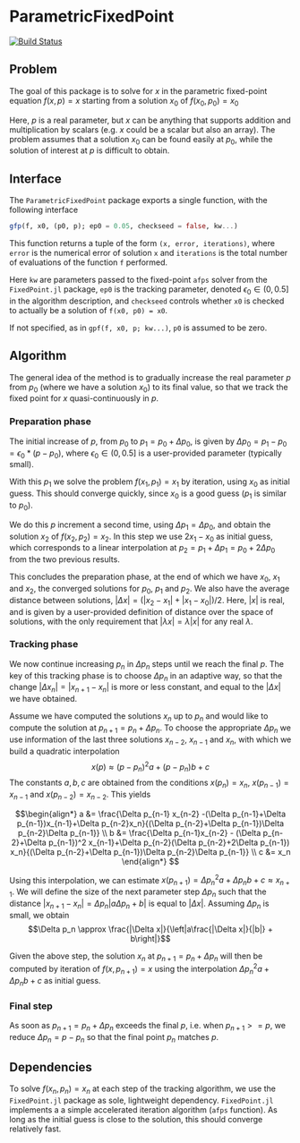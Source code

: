 # ParametricFixedPoint

[![Build Status](https://github.com/pablosanjose/ParametricFixedPoint.jl/actions/workflows/CI.yml/badge.svg?branch=main)](https://github.com/pablosanjose/ParametricFixedPoint.jl/actions/workflows/CI.yml?query=branch%3Amain)


## Problem

The goal of this package is to solve for $x$ in the parametric fixed-point equation $f(x, p) = x$ starting from a solution $x_0$ of $f(x_0, p_0) = x_0$

Here, $p$ is a real parameter, but $x$ can be anything that supports addition and multiplication by scalars (e.g. $x$ could be a scalar but also an array). The problem assumes that a solution $x_0$ can be found easily at $p_0$, while the solution of interest at $p$ is difficult to obtain.

## Interface

The `ParametricFixedPoint` package exports a single function, with the following interface
```julia
gfp(f, x0, (p0, p); ep0 = 0.05, checkseed = false, kw...)
```
This function returns a tuple of the form `(x, error, iterations)`, where `error` is the numerical error of solution `x` and `iterations` is the total number of evaluations of the function `f` performed.

Here `kw` are parameters passed to the fixed-point `afps` solver from the `FixedPoint.jl` package, `ep0` is the tracking parameter, denoted $\epsilon_0 \in (0,0.5]$ in the algorithm description, and `checkseed` controls whether `x0` is checked to actually be a solution of `f(x0, p0) = x0`.

If not specified, as in `gpf(f, x0, p; kw...)`, `p0` is assumed to be zero.

## Algorithm

The general idea of the method is to gradually increase the real parameter $p$ from $p_0$ (where we have a solution $x_0$) to its final value, so that we track the fixed point for $x$ quasi-continuously in $p$.

### Preparation phase

The initial increase of $p$, from $p_0$ to $p_1=p_0+\Delta p_0$, is given by $\Delta p_0 = p_1 - p_0 = \epsilon_0*(p-p_0)$, where $\epsilon_0 \in (0,0.5]$ is a user-provided parameter (typically small).

With this $p_1$ we solve the problem $f(x_1, p_1) = x_1$ by iteration, using $x_0$ as initial guess. This should converge quickly, since $x_0$ is a good guess ($p_1$ is similar to $p_0$).

We do this $p$ increment a second time, using $\Delta p_1 = \Delta p_0$, and obtain the solution $x_2$ of $f(x_2, p_2) = x_2$. In this step we use $2x_1-x_0$ as initial guess, which corresponds to a linear interpolation at $p_2 = p_1 + \Delta p_1 = p_0 + 2\Delta p_0$ from the two previous results.

This concludes the preparation phase, at the end of which we have $x_0$, $x_1$ and $x_2$, the converged solutions for $p_0$, $p_1$ and $p_2$. We also have the average distance between solutions, $|\Delta x| = (|x_2-x_1|+|x_1-x_0|)/2$. Here, $|x|$ is real, and is given by a user-provided definition of distance over the space of solutions, with the only requirement that $|\lambda x| = \lambda|x|$ for any real $\lambda$.

### Tracking phase
We now continue increasing $p_n$ in $\Delta p_n$ steps until we reach the final $p$. The key of this tracking phase is to choose $\Delta p_n$ in an adaptive way, so that the change $|\Delta x_n| = |x_{n+1} - x_{n}|$ is more or less constant, and equal to the $|\Delta x|$ we have obtained.

Assume we have computed the solutions $x_n$ up to $p_n$ and would like to compute the solution at $p_{n+1} = p_n + \Delta p_n$. To choose the appropriate $\Delta p_n$ we use information of the last three solutions $x_{n-2}$, $x_{n-1}$ and $x_{n}$, with which we build a quadratic interpolation
$$x(p) \approx (p-p_n)^2 a + (p-p_n) b + c$$
The constants $a, b, c$ are obtained from the conditions $x(p_n) = x_n$, $x(p_{n-1}) = x_{n-1}$ and $x(p_{n-2}) = x_{n-2}$. This yields

$$\begin{align*}
a &= \frac{\Delta p_{n-1} x_{n-2} -(\Delta p_{n-1}+\Delta p_{n-1})x_{n-1}+\Delta p_{n-2}x_n}{(\Delta p_{n-2}+\Delta p_{n-1})\Delta p_{n-2}\Delta p_{n-1}} \\
b &= \frac{\Delta p_{n-1}x_{n-2} - (\Delta p_{n-2}+\Delta p_{n-1})^2 x_{n-1}+\Delta p_{n-2}(\Delta p_{n-2}+2\Delta p_{n-1}) x_n}{(\Delta p_{n-2}+\Delta p_{n-1})\Delta p_{n-2}\Delta p_{n-1}} \\
c &= x_n
\end{align*}
$$

Using this interpolation, we can estimate $x(p_{n+1}) = \Delta p_n^2 a+\Delta p_n b + c \approx x_{n+1}$. We will define the size of the next parameter step $\Delta p_n$ such that the distance $|x_{n+1}-x_n| = \Delta p_n|a\Delta p_n + b|$ is equal to $|\Delta x|$. Assuming $\Delta p_n$ is small, we obtain
$$\Delta p_n \approx \frac{|\Delta x|}{\left|a\frac{|\Delta x|}{|b|} + b\right|}$$

Given the above step, the solution $x_n$ at $p_{n+1} = p_n + \Delta p_n$ will then be computed by iteration of $f(x, p_{n+1}) = x$ using the interpolation $\Delta p_n^2 a+\Delta p_n b+c$ as initial guess.

### Final step

As soon as $p_{n+1} = p_n+\Delta p_n$ exceeds the final $p$, i.e. when $p_{n+1} >= p$, we reduce $\Delta p_n = p - p_n$ so that the final point $p_n$ matches $p$.

## Dependencies

To solve $f(x_n, p_n) = x_n$ at each step of the tracking algorithm, we use the `FixedPoint.jl` package as sole, lightweight dependency. `FixedPoint.jl` implements a a simple accelerated iteration algorithm (`afps` function). As long as the initial guess is close to the solution, this should converge relatively fast.

